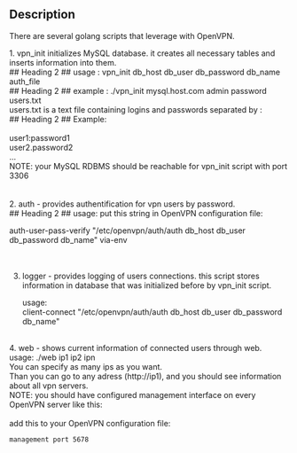 ## Description
<p>
There are several golang scripts that leverage with OpenVPN.</p>

<p>
1. vpn_init initializes MySQL database. it creates all necessary tables and inserts information into them.</br>
   ## Heading 2 ##
   usage : vpn_init db_host db_user db_password db_name auth_file</br>
   ## Heading 2 ##
   example : ./vpn_init mysql.host.com admin password users.txt </br>
   users.txt is a text file containing logins and passwords separated by :</br>
 ## Heading 2 ##
   Example:</br>
</br>
   user1:password1</br>
   user2.password2</br>
   ...</br>
   NOTE: your MySQL RDBMS should be reachable for vpn_init script with port 3306</br>
   </br>
</br>
2. auth - provides authentification for vpn users by password.</br>
   ## Heading 2 ## 
   usage: put this string in OpenVPN configuration file:</br>

   auth-user-pass-verify "/etc/openvpn/auth/auth  db_host db_user db_password  db_name"  via-env</br>
</br>
</br>

3. logger - provides logging of users connections. this script stores information in database that was initialized before by vpn_init script.</br>

     usage:</br>
     client-connect "/etc/openvpn/auth/auth db_host db_user db_password  db_name"</br>
</br>
4. web - shows current information of connected users through web.</br>
	usage: ./web ip1 ip2 ipn</br>
	You can specify as many ips as you want.</br>
    Than you can go to any adress (http://ip1), and you should see information about all vpn servers.</br>
    NOTE: you should have configured management interface on every OpenVPN server like this:</br>
    </br>
    add this to your OpenVPN configuration file:  

    management port 5678
</p>

